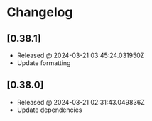 # Changelog

## [0.38.1]

- Released @ 2024-03-21 03:45:24.031950Z
- Update formatting

## [0.38.0]

- Released @ 2024-03-21 02:31:43.049836Z
- Update dependencies

